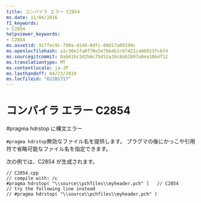 ```yaml
---
title: コンパイラ エラー C2854
ms.date: 11/04/2016
f1_keywords:
- C2854
helpviewer_keywords:
- C2854
ms.assetid: 917fec9c-790a-4149-8dfc-00d17a09199c
ms.openlocfilehash: a1c30e1fa0f70e5e7bb4b1c97421ca06913fc6f4
ms.sourcegitcommit: 0ab61bc3d2b6cfbd52a16c6ab2b97a8ea1864f12
ms.translationtype: MT
ms.contentlocale: ja-JP
ms.lasthandoff: 04/23/2019
ms.locfileid: "62281717"
---
```

# <a name="compiler-error-c2854"></a>コンパイラ エラー C2854

#pragma hdrstop に構文エラー

`#pragma hdrstop`無効なファイル名を提供します。 プラグマの後にかっこや引用符で省略可能なファイル名を指定できます。

次の例では、C2854 が生成されます。

```
// C2854.cpp
// compile with: /c
#pragma hdrstop( "\\source\\pchfiles\\myheader.pch" ]   // C2854
// try the following line instead
// #pragma hdrstop( "\\source\\pchfiles\\myheader.pch" )
```